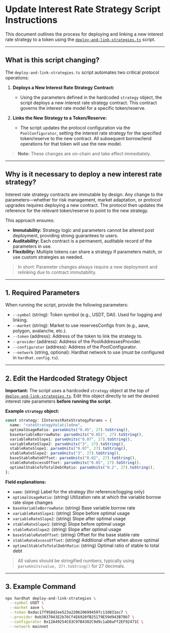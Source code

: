 # Update Interest Rate Strategy Script Instructions

This document outlines the process for deploying and linking a new interest rate strategy to a token using the [`deploy-and-link-strategies.ts`](../tasks/misc/deploy-and-link-strategies.ts) script.

---

## What is this script changing?

The `deploy-and-link-strategies.ts` script automates two critical protocol operations:

1. **Deploys a New Interest Rate Strategy Contract:**
   - Using the parameters defined in the hardcoded `strategy` object, the script deploys a new interest rate strategy contract. This contract governs the interest rate model for a specific token/reserve.

2. **Links the New Strategy to a Token/Reserve:**
   - The script updates the protocol configuration via the `PoolConfigurator`, setting the interest rate strategy for the specified token/reserve to the new contract. All subsequent borrow/lend operations for that token will use the new model.

> **Note:** These changes are on-chain and take effect immediately.

---

## Why is it necessary to deploy a new interest rate strategy?

Interest rate strategy contracts are immutable by design. Any change to the parameters—whether for risk management, market adaptation, or protocol upgrades requires deploying a new contract. The protocol then updates the reference for the relevant token/reserve to point to the new strategy.

This approach ensures:
- **Immutability:** Strategy logic and parameters cannot be altered post deployment, providing strong guarantees to users.
- **Auditability:** Each contract is a permanent, auditable record of the parameters in use.
- **Flexibility:** Multiple tokens can share a strategy if parameters match, or use custom strategies as needed.

> In short: Parameter changes always require a new deployment and relinking due to contract immutability.

---

## 1. Required Parameters

When running the script, provide the following parameters:

- `--symbol` (string): Token symbol (e.g., USDT, DAI). Used for logging and linking.
- `--market` (string): Market to use reservesConfigs from (e.g., aave, polygon, avalanche, etc.).
- `--token` (address): Address of the token to link the strategy to.
- `--provider` (address): Address of the PoolAddressesProvider.
- `--configurator` (address): Address of the PoolConfigurator.
- `--network` (string, optional): Hardhat network to use (must be configured in `hardhat.config.ts`).

---

## 2. Edit the Hardcoded Strategy Object

**Important:** The script uses a hardcoded `strategy` object at the top of [`deploy-and-link-strategies.ts`](../tasks/misc/deploy-and-link-strategies.ts). Edit this object directly to set the desired interest rate parameters **before running the script**.

**Example `strategy` object:**

```ts
const strategy: IInterestRateStrategyParams = {
  name: "rateStrategyVolatileOne",
  optimalUsageRatio: parseUnits("0.45", 27).toString(),
  baseVariableBorrowRate: parseUnits("0.051", 27).toString(),
  variableRateSlope1: parseUnits("0.07", 27).toString(),
  variableRateSlope2: parseUnits("3", 27).toString(),
  stableRateSlope1: parseUnits("0.07", 27).toString(),
  stableRateSlope2: parseUnits("3", 27).toString(),
  baseStableRateOffset: parseUnits("0.02", 27).toString(),
  stableRateExcessOffset: parseUnits("0.05", 27).toString(),
  optimalStableToTotalDebtRatio: parseUnits("0.2", 27).toString(),
};
```

**Field explanations:**
- `name`: (string) Label for the strategy (for reference/logging only)
- `optimalUsageRatio`: (string) Utilization rate at which the variable borrow rate slope changes
- `baseVariableBorrowRate`: (string) Base variable borrow rate
- `variableRateSlope1`: (string) Slope before optimal usage
- `variableRateSlope2`: (string) Slope after optimal usage
- `stableRateSlope1`: (string) Slope before optimal usage
- `stableRateSlope2`: (string) Slope after optimal usage
- `baseStableRateOffset`: (string) Offset for the base stable rate
- `stableRateExcessOffset`: (string) Additional offset when above optimal
- `optimalStableToTotalDebtRatio`: (string) Optimal ratio of stable to total debt

> All values should be stringified numbers, typically using `parseUnits(value, 27).toString()` for 27 decimals.

---

## 3. Example Command

```sh
npx hardhat deploy-and-link-strategies \
  --symbol USDT \
  --market aave \
  --token 0xdac17f958d2ee523a2206206994597c13d831ec7 \
  --provider 0xb3837043E2b76Cf4E6920fB25179E59d943B70b7 \
  --configurator 0x12A49254C83C97B4302C9d9c1aD8aFf2EF92471C \
  --network mainnet
```
